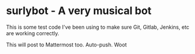 # surlybot -  A very musical bot
This is some test code I've been using to make sure Git, Gitlab, Jenkins, etc
are working correctly.

This will post to Mattermost too.  Auto-push.  Woot